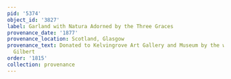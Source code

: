 ```yaml
---
pid: '5374'
object_id: '3827'
label: Garland with Natura Adorned by the Three Graces
provenance_date: '1877'
provenance_location: Scotland, Glasgow
provenance_text: Donated to Kelvingrove Art Gallery and Museum by the widow of Graham
  Gilbert
order: '1815'
collection: provenance
---
```

